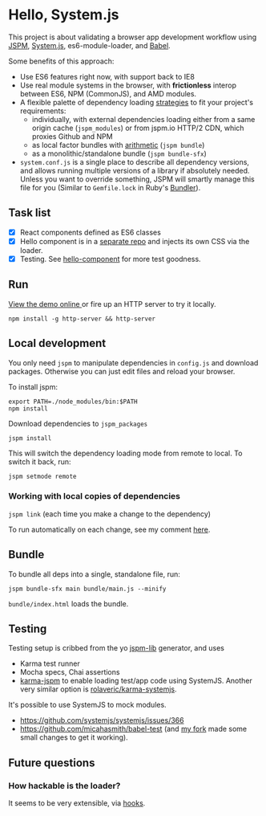 # Hello, System.js

This project is about validating a browser app development workflow using [JSPM](http://jspm.io/), [System.js](https://github.com/systemjs/systemjs), es6-module-loader, and [Babel](https://babeljs.io/). 

Some benefits of this approach:

- Use ES6 features right now, with support back to IE8
- Use real module systems in the browser, with **frictionless** interop between ES6, NPM (CommonJS), and AMD modules.
- A flexible palette of dependency loading [strategies](https://github.com/jspm/jspm-cli/wiki/Production-Workflows) to fit your project's requirements:
  - individually, with external dependencies loading either from a same origin cache (`jspm_modules`) or from jspm.io HTTP/2 CDN, which proxies Github and NPM
  - as local factor bundles with [arithmetic](https://github.com/jspm/jspm-cli/wiki/Production-Workflows#creating-a-bundle-with-arithmetic) (`jspm bundle`)
  - as a monolithic/standalone bundle (`jspm bundle-sfx`)
- `system.conf.js` is a single place to describe all dependency versions, and allows running multiple versions of a library if absolutely needed. Unless you want to override something, JSPM will smartly manage this file for you (Similar to `Gemfile.lock` in Ruby's [Bundler](http://bundler.io/)).

## Task list

- [x] React components defined as ES6 classes
- [x] Hello component is in a [separate repo](https://github.com/edrex/hello-component) and  injects its own CSS via the loader.
- [x] Testing. See [hello-component](https://github.com/edrex/hello-component) for more test goodness.

## Run

[View the demo online ](https://edrex.github.io/hello-systemjs/) or fire up an HTTP server to try it locally.

```
npm install -g http-server && http-server
```


## Local development

You only need `jspm` to manipulate dependencies in `config.js` and download packages. Otherwise you can just edit files and reload your browser.

To install jspm:
```
export PATH=./node_modules/bin:$PATH
npm install
```

Download dependencies to `jspm_packages`
```
jspm install
```

This will switch the dependency loading mode from remote to local. To switch it back, run:

```
jspm setmode remote
```

### Working with local copies of dependencies

`jspm link` (each time you make a change to the dependency)

To run automatically on each change, see my comment [here](https://github.com/jspm/jspm-cli/issues/481#issuecomment-95681248).

## Bundle

To bundle all deps into a single, standalone file, run:

```
jspm bundle-sfx main bundle/main.js --minify
```

`bundle/index.html` loads the bundle.

## Testing

Testing setup is cribbed from the yo [jspm-lib](https://github.com/djindjic/generator-jspm-lib) generator, and uses 

 - Karma test runner
 - Mocha specs, Chai assertions
 - [karma-jspm](https://github.com/Workiva/karma-jspm) to enable loading test/app code using SystemJS. Another very similar option is [rolaveric/karma-systemjs](https://github.com/rolaveric/karma-systemjs).

It's possible to use SystemJS to mock modules. 

- https://github.com/systemjs/systemjs/issues/366
- https://github.com/micahasmith/babel-test (and [my fork](https://github.com/edrex/babel-test) made some small changes to get it working).

## Future questions

### How hackable is the loader?

It seems to be very extensible, via [hooks](https://github.com/ModuleLoader/es6-module-loader/wiki/Extending-the-ES6-Loader).
